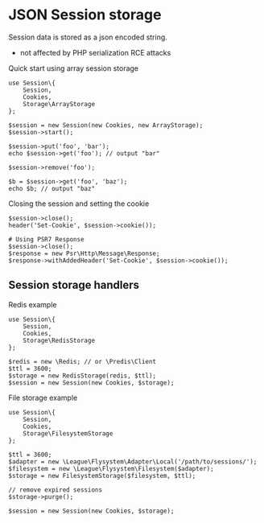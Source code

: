 # JSON Session storage

Session data is stored as a json encoded string.

- not affected by PHP serialization RCE attacks

Quick start using array session storage

    use Session\{
        Session,
        Cookies,
        Storage\ArrayStorage
    };

    $session = new Session(new Cookies, new ArrayStorage);
    $session->start();

    $session->put('foo', 'bar');
    echo $session->get('foo'); // output "bar"

    $session->remove('foo');

    $b = $session->get('foo', 'baz');
    echo $b; // output "baz"

Closing the session and setting the cookie

    $session->close();
    header('Set-Cookie', $session->cookie());

    # Using PSR7 Response
    $session->close();
    $response = new Psr\Http\Message\Response;
    $response->withAddedHeader('Set-Cookie', $session->cookie());

## Session storage handlers

Redis example

    use Session\{
        Session,
        Cookies,
        Storage\RedisStorage
    };

    $redis = new \Redis; // or \Predis\Client
    $ttl = 3600;
    $storage = new RedisStorage(redis, $ttl);
    $session = new Session(new Cookies, $storage);

File storage example

    use Session\{
        Session,
        Cookies,
        Storage\FilesystemStorage
    };

    $ttl = 3600;
    $adapter = new \League\Flysystem\Adapter\Local('/path/to/sessions/');
    $filesystem = new \League\Flysystem\Filesystem($adapter);
    $storage = new FilesystemStorage($filesystem, $ttl);

    // remove expired sessions
    $storage->purge();

    $session = new Session(new Cookies, $storage);
